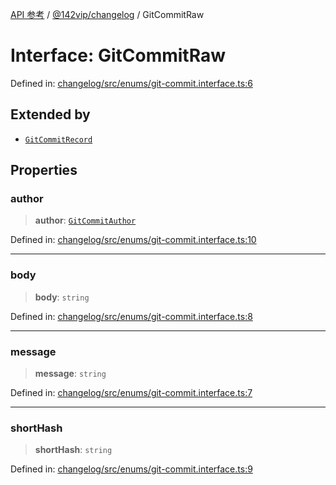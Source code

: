[API 参考](../../../index.md) / [@142vip/changelog](../index.md) / GitCommitRaw

# Interface: GitCommitRaw

Defined in: [changelog/src/enums/git-commit.interface.ts:6](https://github.com/142vip/core-x/blob/15d5bc9ef4bece78c0e60bdf074a2d245f625100/packages/changelog/src/enums/git-commit.interface.ts#L6)

## Extended by

- [`GitCommitRecord`](GitCommitRecord.md)

## Properties

### author

> **author**: [`GitCommitAuthor`](GitCommitAuthor.md)

Defined in: [changelog/src/enums/git-commit.interface.ts:10](https://github.com/142vip/core-x/blob/15d5bc9ef4bece78c0e60bdf074a2d245f625100/packages/changelog/src/enums/git-commit.interface.ts#L10)

***

### body

> **body**: `string`

Defined in: [changelog/src/enums/git-commit.interface.ts:8](https://github.com/142vip/core-x/blob/15d5bc9ef4bece78c0e60bdf074a2d245f625100/packages/changelog/src/enums/git-commit.interface.ts#L8)

***

### message

> **message**: `string`

Defined in: [changelog/src/enums/git-commit.interface.ts:7](https://github.com/142vip/core-x/blob/15d5bc9ef4bece78c0e60bdf074a2d245f625100/packages/changelog/src/enums/git-commit.interface.ts#L7)

***

### shortHash

> **shortHash**: `string`

Defined in: [changelog/src/enums/git-commit.interface.ts:9](https://github.com/142vip/core-x/blob/15d5bc9ef4bece78c0e60bdf074a2d245f625100/packages/changelog/src/enums/git-commit.interface.ts#L9)
